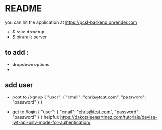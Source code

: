 # README

you can hit the application at 
https://pcsl-backend.onrender.com

* $ rake db:setup
* $ bin/rails server

## to add : 

* dropdown options
* 


## add user
* post to /signup
{
  "user": {
    "email": "chris@test.com",
    "password": "password"
  }
}

* get to /login
{
  "user": {
    "email": "chris@test.com",
    "password": "password"
  }
}
helpful: 
https://dakotaleemartinez.com/tutorials/devise-jwt-api-only-mode-for-authentication/
